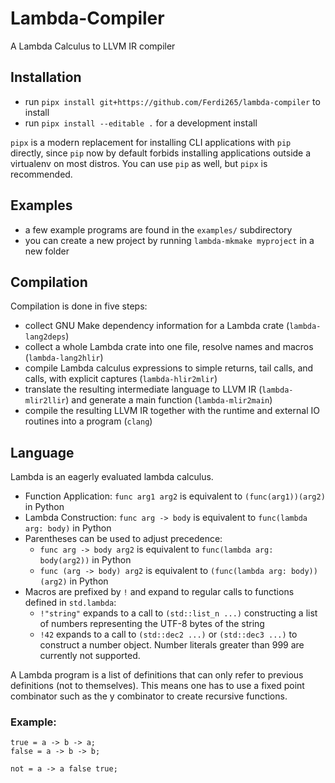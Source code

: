 # Lambda-Compiler

A Lambda Calculus to LLVM IR compiler

## Installation

- run `pipx install git+https://github.com/Ferdi265/lambda-compiler` to install
- run `pipx install --editable .` for a development install

`pipx` is a modern replacement for installing CLI applications with `pip`
directly, since `pip` now by default forbids installing applications outside a
virtualenv on most distros. You can use `pip` as well, but `pipx` is
recommended.

## Examples

- a few example programs are found in the `examples/` subdirectory
- you can create a new project by running `lambda-mkmake myproject` in a new folder

## Compilation

Compilation is done in five steps:

- collect GNU Make dependency information for a Lambda crate (`lambda-lang2deps`)
- collect a whole Lambda crate into one file, resolve names and macros (`lambda-lang2hlir`)
- compile Lambda calculus expressions to simple returns, tail calls, and calls, with explicit captures (`lambda-hlir2mlir`)
- translate the resulting intermediate language to LLVM IR (`lambda-mlir2llir`) and generate a main function (`lambda-mlir2main`)
- compile the resulting LLVM IR together with the runtime and external IO routines into a program (`clang`)

## Language

Lambda is an eagerly evaluated lambda calculus.

- Function Application: `func arg1 arg2` is equivalent to `(func(arg1))(arg2)` in Python
- Lambda Construction: `func arg -> body` is equivalent to `func(lambda arg: body)` in Python
- Parentheses can be used to adjust precedence:
    - `func arg -> body arg2` is equivalent to `func(lambda arg: body(arg2))` in Python
    - `func (arg -> body) arg2` is equivalent to `(func(lambda arg: body))(arg2)` in Python
- Macros are prefixed by `!` and expand to regular calls to functions defined in `std.lambda`:
    - `!"string"` expands to a call to `(std::list_n ...)` constructing a list
      of numbers representing the UTF-8 bytes of the string
    - `!42` expands to a call to `(std::dec2 ...)` or `(std::dec3 ...)` to
      construct a number object. Number literals greater than 999 are currently
      not supported.

A Lambda program is a list of definitions that can only refer to previous
definitions (not to themselves). This means one has to use a fixed point
combinator such as the y combinator to create recursive functions.

### Example:

```
true = a -> b -> a;
false = a -> b -> b;

not = a -> a false true;
```
